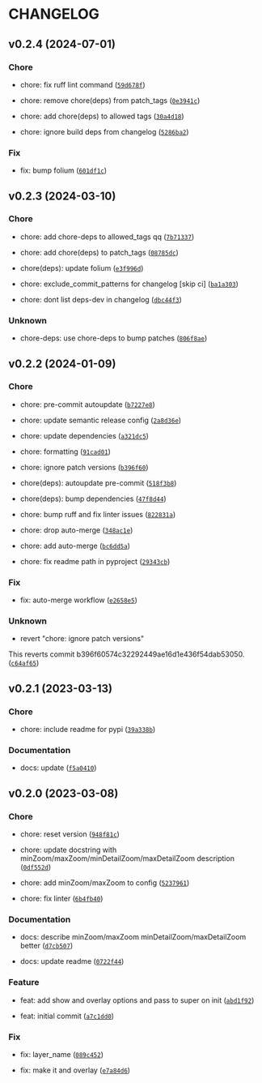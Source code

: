 # CHANGELOG

## v0.2.4 (2024-07-01)

### Chore

* chore: fix ruff lint command ([`59d678f`](https://github.com/iwpnd/folium-vectortilelayer/commit/59d678fde118168cbfb38469ee487a42dff49559))

* chore: remove chore(deps) from patch_tags ([`0e3941c`](https://github.com/iwpnd/folium-vectortilelayer/commit/0e3941c3344872fabc0c66538a0b18e110d1aea5))

* chore: add chore(deps) to allowed tags ([`30a4d18`](https://github.com/iwpnd/folium-vectortilelayer/commit/30a4d18dd07f1670da00795e86700a13c80c0499))

* chore: ignore build deps from changelog ([`5286ba2`](https://github.com/iwpnd/folium-vectortilelayer/commit/5286ba2ff49b2b911131ffb54ea18d90943fdff4))

### Fix

* fix: bump folium ([`601df1c`](https://github.com/iwpnd/folium-vectortilelayer/commit/601df1ccf3f193d5f62aa844566d5854e7cf5d7a))

## v0.2.3 (2024-03-10)

### Chore

* chore: add chore-deps to allowed_tags qq ([`7b71337`](https://github.com/iwpnd/folium-vectortilelayer/commit/7b71337b99ce1e375463edb5d4e40a98eae6465a))

* chore: add chore(deps) to patch_tags ([`08785dc`](https://github.com/iwpnd/folium-vectortilelayer/commit/08785dce01baed2f0d45ad9752f01e3f4665c35a))

* chore(deps): update folium ([`e3f996d`](https://github.com/iwpnd/folium-vectortilelayer/commit/e3f996dbc0d3ad8e313ef28f87bd9e39ac15263f))

* chore: exclude_commit_patterns for changelog [skip ci] ([`ba1a303`](https://github.com/iwpnd/folium-vectortilelayer/commit/ba1a303a60beb52ff8c565a38b73806190d44958))

* chore: dont list deps-dev in changelog ([`dbc44f3`](https://github.com/iwpnd/folium-vectortilelayer/commit/dbc44f3f8fa87eac0d9702e18e4f7fbf6162c09b))

### Unknown

* chore-deps: use chore-deps to bump patches ([`806f8ae`](https://github.com/iwpnd/folium-vectortilelayer/commit/806f8ae9198c83644617533c1e1c59bf98c0763d))

## v0.2.2 (2024-01-09)

### Chore

* chore: pre-commit autoupdate ([`b7227e8`](https://github.com/iwpnd/folium-vectortilelayer/commit/b7227e89aaea8397d95906f50cb23c9de8d71578))

* chore: update semantic release config ([`2a8d36e`](https://github.com/iwpnd/folium-vectortilelayer/commit/2a8d36ee6a94c7ca5cbd6a7fe863d3bceac76b4b))

* chore: update dependencies ([`a321dc5`](https://github.com/iwpnd/folium-vectortilelayer/commit/a321dc5bf16b582d7ac509a74004d994ce611f3e))

* chore: formatting ([`91cad01`](https://github.com/iwpnd/folium-vectortilelayer/commit/91cad013f3ca43f876287f2c830628a107f28327))

* chore: ignore patch versions ([`b396f60`](https://github.com/iwpnd/folium-vectortilelayer/commit/b396f60574c32292449ae16d1e436f54dab53050))

* chore(deps): autoupdate pre-commit ([`518f3b8`](https://github.com/iwpnd/folium-vectortilelayer/commit/518f3b8e18daae4178e4c2c9da5090b98bc9c7f4))

* chore(deps): bump dependencies ([`47f8d44`](https://github.com/iwpnd/folium-vectortilelayer/commit/47f8d44c020884f46379429e140b436131e13ce2))

* chore: bump ruff and fix linter issues ([`822831a`](https://github.com/iwpnd/folium-vectortilelayer/commit/822831a8932f9c824c0df821eca59249158fc111))

* chore: drop auto-merge ([`348ac1e`](https://github.com/iwpnd/folium-vectortilelayer/commit/348ac1e9f02141d052d5c7b42b9bf02e5ac0e674))

* chore: add auto-merge ([`bc6dd5a`](https://github.com/iwpnd/folium-vectortilelayer/commit/bc6dd5ad4da08c4e05837c937db56622e45cf503))

* chore: fix readme path in pyproject ([`29343cb`](https://github.com/iwpnd/folium-vectortilelayer/commit/29343cbab0583adeb1838c374d5d0df4cffbd6eb))

### Fix

* fix: auto-merge workflow ([`e2658e5`](https://github.com/iwpnd/folium-vectortilelayer/commit/e2658e5327e612a87dae13e1cff6d6c97e4fc02b))

### Unknown

* revert &#34;chore: ignore patch versions&#34;

This reverts commit b396f60574c32292449ae16d1e436f54dab53050. ([`c64af65`](https://github.com/iwpnd/folium-vectortilelayer/commit/c64af65c005bc840a1d6bed20a34de063812596f))

## v0.2.1 (2023-03-13)

### Chore

* chore: include readme for pypi ([`39a338b`](https://github.com/iwpnd/folium-vectortilelayer/commit/39a338b75cea603807766ea5985b2f5a43e3a284))

### Documentation

* docs: update ([`f5a0410`](https://github.com/iwpnd/folium-vectortilelayer/commit/f5a0410aa4b6958b99e5ffb38ce97b35721f2161))

## v0.2.0 (2023-03-08)

### Chore

* chore: reset version ([`948f81c`](https://github.com/iwpnd/folium-vectortilelayer/commit/948f81c3dab4c66f83dcd71bcf3de496a0411d64))

* chore: update docstring with minZoom/maxZoom/minDetailZoom/maxDetailZoom description ([`0df552d`](https://github.com/iwpnd/folium-vectortilelayer/commit/0df552d61cc4a1f75fda313d4f056c01e1a42a3b))

* chore: add minZoom/maxZoom to config ([`5237961`](https://github.com/iwpnd/folium-vectortilelayer/commit/523796106c6db27d0ec995b558946166e8f5f9a4))

* chore: fix linter ([`6b4fb40`](https://github.com/iwpnd/folium-vectortilelayer/commit/6b4fb40a90547fe4e5f4f9e562985552fb246545))

### Documentation

* docs: describe minZoom/maxZoom minDetailZoom/maxDetailZoom better ([`d7cb507`](https://github.com/iwpnd/folium-vectortilelayer/commit/d7cb507c167faada6da6c30c63ffba0592494c14))

* docs: update readme ([`0722f44`](https://github.com/iwpnd/folium-vectortilelayer/commit/0722f444114209f80c9e4fc80e2a0c0b5fe0c385))

### Feature

* feat: add show and overlay options and pass to super on init ([`abd1f92`](https://github.com/iwpnd/folium-vectortilelayer/commit/abd1f92568b4b31698efb591c6a746f2f0589dd1))

* feat: initial commit ([`a7c1dd0`](https://github.com/iwpnd/folium-vectortilelayer/commit/a7c1dd0c98e3ab20ee2fe1aa8bc803976e8859fb))

### Fix

* fix: layer_name ([`089c452`](https://github.com/iwpnd/folium-vectortilelayer/commit/089c452e3274ec3bb1adf26a938bd0d3d8d5d48f))

* fix: make it and overlay ([`e7a84d6`](https://github.com/iwpnd/folium-vectortilelayer/commit/e7a84d62f60b88660f79f32d43f942657d5cd517))
